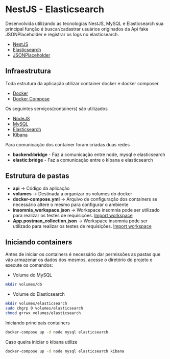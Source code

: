 # NestJS - Elasticsearch  

Desenvolvida utilizando as tecnologias NestJS, MySQL e Elasticsearch sua principal função é buscar/cadastrar usuários originados da Api fake JSONPlaceholder e registrar os logs no elasticsearch.  

- [NestJS](https://nestjs.com/)  
- [Elasticsearch](https://www.elastic.co/pt/elasticsearch/)  
- [JSONPlaceholder](https://jsonplaceholder.typicode.com/)  

## Infraestrutura  

Toda estrutura da aplicação utilizar container docker e docker composer.  

- [Docker](https://www.docker.com/)  
- [Docker Compose](https://docs.docker.com/compose/)  

Os seguintes serviços(containers) são utilizados  
- [NodeJS](https://hub.docker.com/_/node)  
- [MySQL](https://hub.docker.com/_/mysql)  
- [Elasticsearch](https://hub.docker.com/_/elasticsearch)  
- [Kibana](https://hub.docker.com/_/kibana)  

Para comunicação dos container foram criadas duas redes
- **backend:bridge** - Faz a comunicação entre node, mysql e elasticsearch  
- **elastic:bridge** - Faz a comunicação entre o kibana e elasticsearch  

## Estrutura de pastas  

- **api** -> Código da aplicação  
- **volumes** -> Destinada a organizar os volumes do docker  
- **docker-compose.yml** -> Arquivo de configuração dos containers se necessário altere o mesmo para configurar o ambiente  
- **insomnia_workspace.json** -> Workspace insomnia pode ser utilizado para realizar os testes de requisições. [Import workspace](https://support.insomnia.rest/article/52-importing-and-exporting-data)  
- **App.postman_collection.json** -> Workspace insomnia pode ser utilizado para realizar os testes de requisições. [Import workspace](https://learning.postman.com/docs/collaborating-in-postman/using-workspaces/managing-workspaces/)  


## Iniciando containers  

Antes de iniciar os containers é necessário dar permissões as pastas que vão armazenar os dados dos mesmos, acesse o diretório do projeto e execute os comandos:  

- Volume do MySQL
```bash
mkdir volumes/db
```

- Volume do Elasticsearch
```bash
mkdir volumes/elasticsearch
sudo chgrp 0 volumes/elasticsearch
chmod g+rwx volumes/elasticsearch 
```  

Iniciando principais containers  

```bash
docker-compose up -d node mysql elasticsearch
```  

Caso queira iniciar o kibana utilize  
```bash
docker-compose up -d node mysql elasticsearch kibana
```  
